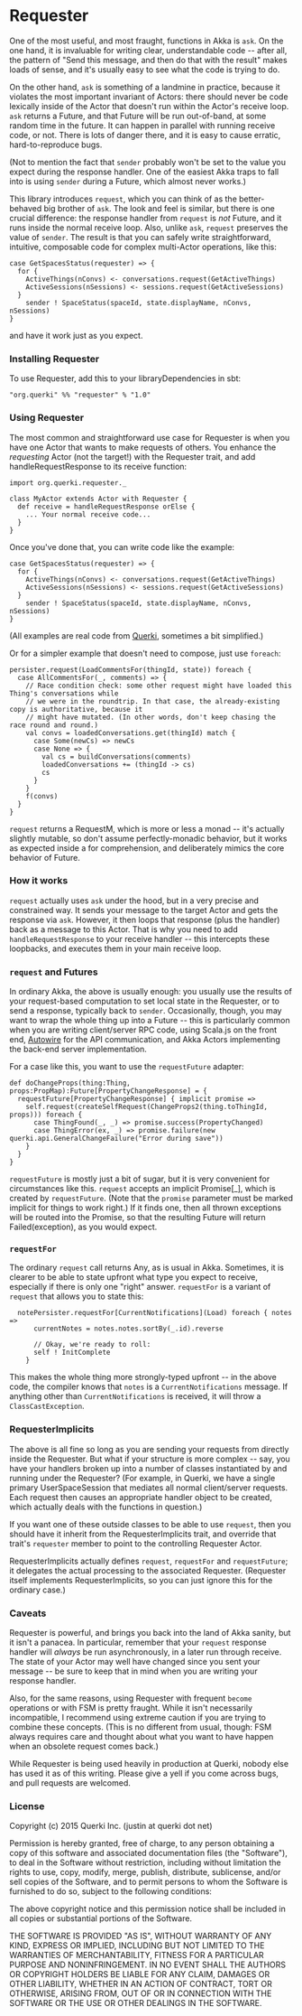 # Requester

One of the most useful, and most fraught, functions in Akka is `ask`. On the one hand, it is invaluable for writing clear, understandable code -- after all, the pattern of "Send this message, and then do that with the result" makes loads of sense, and it's usually easy to see what the code is trying to do.

On the other hand, `ask` is something of a landmine in practice, because it violates the most important invariant of Actors: there should never be code lexically inside of the Actor that doesn't run within the Actor's receive loop. `ask` returns a Future, and that Future will be run out-of-band, at some random time in the future. It can happen in parallel with running receive code, or not. There is lots of danger there, and it is easy to cause erratic, hard-to-reproduce bugs.

(Not to mention the fact that `sender` probably won't be set to the value you expect during the response handler. One of the easiest Akka traps to fall into is using `sender` during a Future, which almost never works.)

This library introduces `request`, which you can think of as the better-behaved big brother of `ask`. The look and feel is similar, but there is one crucial difference: the response handler from `request` is *not* Future, and it runs inside the normal receive loop. Also, unlike `ask`, `request` preserves the value of `sender`. The result is that you can safely write straightforward, intuitive, composable code for complex multi-Actor operations, like this:
```
case GetSpacesStatus(requester) => {
  for {
    ActiveThings(nConvs) <- conversations.request(GetActiveThings)
    ActiveSessions(nSessions) <- sessions.request(GetActiveSessions)
  }
    sender ! SpaceStatus(spaceId, state.displayName, nConvs, nSessions)
}
```
and have it work just as you expect.

### Installing Requester

To use Requester, add this to your libraryDependencies in sbt:
```
"org.querki" %% "requester" % "1.0"
```

### Using Requester

The most common and straightforward use case for Requester is when you have one Actor that wants to make requests of others. You enhance the *requesting* Actor (not the target!) with the Requester trait, and add handleRequestResponse to its receive function:
```
import org.querki.requester._

class MyActor extends Actor with Requester {
  def receive = handleRequestResponse orElse {
    ... Your normal receive code...
  }
}
```
Once you've done that, you can write code like the example:
```
case GetSpacesStatus(requester) => {
  for {
    ActiveThings(nConvs) <- conversations.request(GetActiveThings)
    ActiveSessions(nSessions) <- sessions.request(GetActiveSessions)
  }
    sender ! SpaceStatus(spaceId, state.displayName, nConvs, nSessions)
}
```
(All examples are real code from [Querki](https://www.querki.net/), sometimes a bit simplified.)

Or for a simpler example that doesn't need to compose, just use `foreach`:
```
persister.request(LoadCommentsFor(thingId, state)) foreach {
  case AllCommentsFor(_, comments) => {
    // Race condition check: some other request might have loaded this Thing's conversations while
    // we were in the roundtrip. In that case, the already-existing copy is authoritative, because it
    // might have mutated. (In other words, don't keep chasing the race round and round.)
    val convs = loadedConversations.get(thingId) match {
      case Some(newCs) => newCs
      case None => {
        val cs = buildConversations(comments)
        loadedConversations += (thingId -> cs)
        cs
      }
    }
    f(convs)
  }
}
```
`request` returns a RequestM, which is more or less a monad -- it's actually slightly mutable, so don't assume perfectly-monadic behavior, but it works as expected inside a for comprehension, and deliberately mimics the core behavior of Future.

### How it works

`request` actually uses `ask` under the hood, but in a very precise and constrained way. It sends your message to the target Actor and gets the response via `ask`. However, it then loops that response (plus the handler) back as a message to this Actor. That is why you need to add `handleRequestResponse` to your receive handler -- this intercepts these loopbacks, and executes them in your main receive loop.

### `request` and Futures

In ordinary Akka, the above is usually enough: you usually use the results of your request-based computation to set local state in the Requester, or to send a response, typically back to `sender`. Occasionally, though, you may want to wrap the whole thing up into a Future -- this is particularly common when you are writing client/server RPC code, using Scala.js on the front end, [Autowire](https://github.com/lihaoyi/autowire) for the API communication, and Akka Actors implementing the back-end server implementation.

For a case like this, you want to use the `requestFuture` adapter:
```
def doChangeProps(thing:Thing, props:PropMap):Future[PropertyChangeResponse] = {
  requestFuture[PropertyChangeResponse] { implicit promise =>
    self.request(createSelfRequest(ChangeProps2(thing.toThingId, props))) foreach {
      case ThingFound(_, _) => promise.success(PropertyChanged)
      case ThingError(ex, _) => promise.failure(new querki.api.GeneralChangeFailure("Error during save"))
    } 
  }
}
```
`requestFuture` is mostly just a bit of sugar, but it is very convenient for circumstances like this. `request` accepts an implicit Promise[_], which is created by `requestFuture`. (Note that the `promise` parameter must be marked implicit for things to work right.) If it finds one, then all thrown exceptions will be routed into the Promise, so that the resulting Future will return Failed(exception), as you would expect.

### `requestFor`

The ordinary `request` call returns Any, as is usual in Akka. Sometimes, it is clearer to be able to state upfront what type you expect to receive, especially if there is only one "right" answer. `requestFor` is a variant of `request` that allows you to state this:
```
  notePersister.requestFor[CurrentNotifications](Load) foreach { notes =>
	  currentNotes = notes.notes.sortBy(_.id).reverse
	    
	  // Okay, we're ready to roll:
	  self ! InitComplete
	}
```
This makes the whole thing more strongly-typed upfront -- in the above code, the compiler knows that `notes` is a `CurrentNotifications` message. If anything other than `CurrentNotifications` is received, it will throw a `ClassCastException`.

### RequesterImplicits

The above is all fine so long as you are sending your requests from directly inside the Requester. But what if your structure is more complex -- say, you have your handlers broken up into a number of classes instantiated by and running under the Requester? (For example, in Querki, we have a single primary UserSpaceSession that mediates all normal client/server requests. Each request then causes an appropriate handler object to be created, which actually deals with the functions in question.)

If you want one of these outside classes to be able to use `request`, then you should have it inherit from the RequesterImplicits trait, and override that trait's `requester` member to point to the controlling Requester Actor.

RequesterImplicits actually defines `request`, `requestFor` and `requestFuture`; it delegates the actual processing to the associated Requester. (Requester itself implements RequesterImplicits, so you can just ignore this for the ordinary case.)

### Caveats

Requester is powerful, and brings you back into the land of Akka sanity, but it isn't a panacea. In particular, remember that your `request` response handler will *always* be run asynchronously, in a later run through receive. The state of your Actor may well have changed since you sent your message -- be sure to keep that in mind when you are writing your response handler.

Also, for the same reasons, using Requester with frequent `become` operations or with FSM is pretty fraught. While it isn't necessarily incompatible, I recommend using extreme caution if you are trying to combine these concepts. (This is no different from usual, though: FSM always requires care and thought about what you want to have happen when an obsolete request comes back.)

While Requester is being used heavily in production at Querki, nobody else has used it as of this writing. Please give a yell if you come across bugs, and pull requests are welcomed.

### License

Copyright (c) 2015 Querki Inc. (justin at querki dot net)

Permission is hereby granted, free of charge, to any person obtaining a copy of this software and associated documentation files (the "Software"), to deal in the Software without restriction, including without limitation the rights to use, copy, modify, merge, publish, distribute, sublicense, and/or sell copies of the Software, and to permit persons to whom the Software is furnished to do so, subject to the following conditions:

The above copyright notice and this permission notice shall be included in all copies or substantial portions of the Software.

THE SOFTWARE IS PROVIDED "AS IS", WITHOUT WARRANTY OF ANY KIND, EXPRESS OR IMPLIED, INCLUDING BUT NOT LIMITED TO THE WARRANTIES OF MERCHANTABILITY, FITNESS FOR A PARTICULAR PURPOSE AND NONINFRINGEMENT. IN NO EVENT SHALL THE AUTHORS OR COPYRIGHT HOLDERS BE LIABLE FOR ANY CLAIM, DAMAGES OR OTHER LIABILITY, WHETHER IN AN ACTION OF CONTRACT, TORT OR OTHERWISE, ARISING FROM, OUT OF OR IN CONNECTION WITH THE SOFTWARE OR THE USE OR OTHER DEALINGS IN THE SOFTWARE.
